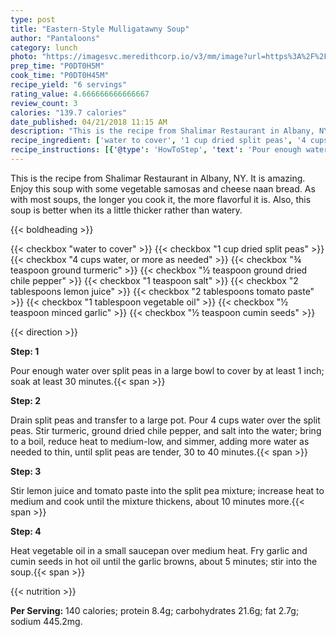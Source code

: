 ```yaml
---
type: post
title: "Eastern-Style Mulligatawny Soup"
author: "Pantaloons"
category: lunch
photo: "https://imagesvc.meredithcorp.io/v3/mm/image?url=https%3A%2F%2Fimages.media-allrecipes.com%2Fuserphotos%2F2068955.jpg"
prep_time: "P0DT0H5M"
cook_time: "P0DT0H45M"
recipe_yield: "6 servings"
rating_value: 4.666666666666667
review_count: 3
calories: "139.7 calories"
date_published: 04/21/2018 11:15 AM
description: "This is the recipe from Shalimar Restaurant in Albany, NY. It is amazing. Enjoy this soup with some vegetable samosas and cheese naan bread. As with most soups, the longer you cook it, the more flavorful it is. Also, this soup is better when its a little thicker rather than watery."
recipe_ingredient: ['water to cover', '1 cup dried split peas', '4 cups water, or more as needed', '¾ teaspoon ground turmeric', '½ teaspoon ground dried chile pepper', '1 teaspoon salt', '2 tablespoons lemon juice', '2 tablespoons tomato paste', '1 tablespoon vegetable oil', '½ teaspoon minced garlic', '½ teaspoon cumin seeds']
recipe_instructions: [{'@type': 'HowToStep', 'text': 'Pour enough water over split peas in a large bowl to cover by at least 1 inch; soak at least 30 minutes.\n'}, {'@type': 'HowToStep', 'text': 'Drain split peas and transfer to a large pot. Pour 4 cups water over the split peas. Stir turmeric, ground dried chile pepper, and salt into the water; bring to a boil, reduce heat to medium-low, and simmer, adding more water as needed to thin, until split peas are tender, 30 to 40 minutes.\n'}, {'@type': 'HowToStep', 'text': 'Stir lemon juice and tomato paste into the split pea mixture; increase heat to medium and cook until the mixture thickens, about 10 minutes more.\n'}, {'@type': 'HowToStep', 'text': 'Heat vegetable oil in a small saucepan over medium heat. Fry garlic and cumin seeds in hot oil until the garlic browns, about 5 minutes; stir into the soup.\n'}]
---
```


This is the recipe from Shalimar Restaurant in Albany, NY. It is amazing. Enjoy this soup with some vegetable samosas and cheese naan bread. As with most soups, the longer you cook it, the more flavorful it is. Also, this soup is better when its a little thicker rather than watery. 

{{< boldheading >}}

{{< checkbox "water to cover" >}}
{{< checkbox "1 cup dried split peas" >}}
{{< checkbox "4 cups water, or more as needed" >}}
{{< checkbox "¾ teaspoon ground turmeric" >}}
{{< checkbox "½ teaspoon ground dried chile pepper" >}}
{{< checkbox "1 teaspoon salt" >}}
{{< checkbox "2 tablespoons lemon juice" >}}
{{< checkbox "2 tablespoons tomato paste" >}}
{{< checkbox "1 tablespoon vegetable oil" >}}
{{< checkbox "½ teaspoon minced garlic" >}}
{{< checkbox "½ teaspoon cumin seeds" >}}


{{< direction >}}

**Step: 1**

Pour enough water over split peas in a large bowl to cover by at least 1 inch; soak at least 30 minutes.{{< span >}}

**Step: 2**

Drain split peas and transfer to a large pot. Pour 4 cups water over the split peas. Stir turmeric, ground dried chile pepper, and salt into the water; bring to a boil, reduce heat to medium-low, and simmer, adding more water as needed to thin, until split peas are tender, 30 to 40 minutes.{{< span >}}

**Step: 3**

Stir lemon juice and tomato paste into the split pea mixture; increase heat to medium and cook until the mixture thickens, about 10 minutes more.{{< span >}}

**Step: 4**

Heat vegetable oil in a small saucepan over medium heat. Fry garlic and cumin seeds in hot oil until the garlic browns, about 5 minutes; stir into the soup.{{< span >}}

{{< nutrition >}}

**Per Serving:** 140 calories; protein 8.4g; carbohydrates 21.6g; fat 2.7g; sodium 445.2mg.